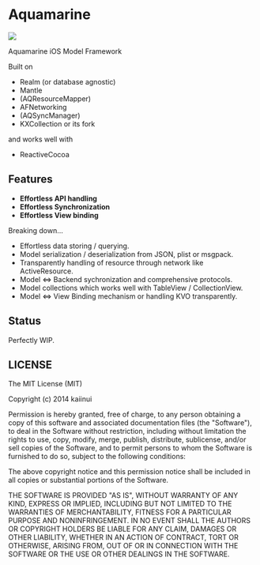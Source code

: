 Aquamarine
==========

![](https://dl.dropboxusercontent.com/u/7817937/_github/aquamarine/aquamarine_image.jpg)

Aquamarine iOS Model Framework

Built on

- Realm (or database agnostic)
- Mantle
- (AQResourceMapper)
- AFNetworking
- (AQSyncManager)
- KXCollection or its fork

and works well with

- ReactiveCocoa

Features
---

- **Effortless API handling**
- **Effortless Synchronization**
- **Effortless View binding**

Breaking down...

- Effortless data storing / querying.
- Model serialization / deserialization from JSON, plist or msgpack.
- Transparently handling of resource through network like ActiveResource.
- Model <=> Backend sychronization and comprehensive protocols.
- Model collections which works well with TableView / CollectionView.
- Model <=> View Binding mechanism or handling KVO transparently.

Status
---

Perfectly WIP.

LICENSE
---

The MIT License (MIT)

Copyright (c) 2014 kaiinui

Permission is hereby granted, free of charge, to any person obtaining a copy
of this software and associated documentation files (the "Software"), to deal
in the Software without restriction, including without limitation the rights
to use, copy, modify, merge, publish, distribute, sublicense, and/or sell
copies of the Software, and to permit persons to whom the Software is
furnished to do so, subject to the following conditions:

The above copyright notice and this permission notice shall be included in all
copies or substantial portions of the Software.

THE SOFTWARE IS PROVIDED "AS IS", WITHOUT WARRANTY OF ANY KIND, EXPRESS OR
IMPLIED, INCLUDING BUT NOT LIMITED TO THE WARRANTIES OF MERCHANTABILITY,
FITNESS FOR A PARTICULAR PURPOSE AND NONINFRINGEMENT. IN NO EVENT SHALL THE
AUTHORS OR COPYRIGHT HOLDERS BE LIABLE FOR ANY CLAIM, DAMAGES OR OTHER
LIABILITY, WHETHER IN AN ACTION OF CONTRACT, TORT OR OTHERWISE, ARISING FROM,
OUT OF OR IN CONNECTION WITH THE SOFTWARE OR THE USE OR OTHER DEALINGS IN THE
SOFTWARE.
